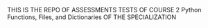 THIS IS THE REPO OF ASSESSMENTS TESTS OF COURSE 2 Python Functions, Files, and Dictionaries OF THE SPECIALIZATION
